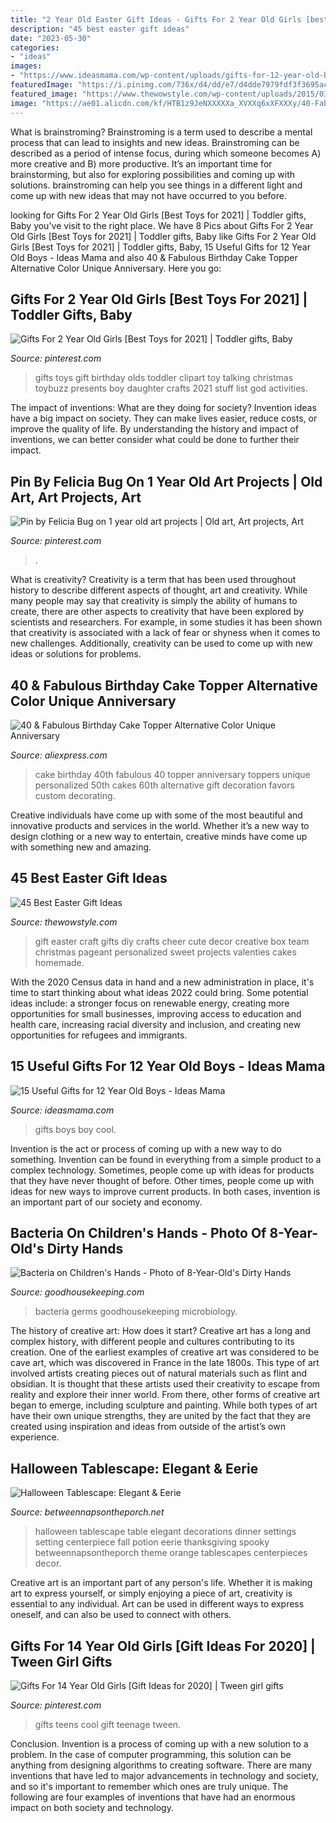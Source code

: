 ```yaml
---
title: "2 Year Old Easter Gift Ideas - Gifts For 2 Year Old Girls [best Toys For 2021]"
description: "45 best easter gift ideas"
date: "2023-05-30"
categories:
- "ideas"
images:
- "https://www.ideasmama.com/wp-content/uploads/gifts-for-12-year-old-boys.jpg"
featuredImage: "https://i.pinimg.com/736x/d4/dd/e7/d4dde7979fdf3f3695acc76b08abce88.jpg"
featured_image: "https://www.thewowstyle.com/wp-content/uploads/2015/03/valenties-gift-ideas-diy-easter-gift-ideas-creative-easter-decor-ideas-easter-craft-ideas-f50726.jpg"
image: "https://ae01.alicdn.com/kf/HTB1z9JeNXXXXXa_XVXXq6xXFXXXy/40-Fabulous-Birthday-Cake-Topper-Alternative-Color-Unique-Anniversary-Cake-Topper-Vintage-Gift-Favors-for-40th.jpg"
---
```



What is brainstroming?
Brainstroming is a term used to describe a mental process that can lead to insights and new ideas. Brainstroming can be described as a period of intense focus, during which someone becomes A) more creative and B) more productive. It’s an important time for brainstorming, but also for exploring possibilities and coming up with solutions. brainstroming can help you see things in a different light and come up with new ideas that may not have occurred to you before.

	

		
looking for Gifts For 2 Year Old Girls [Best Toys for 2021] | Toddler gifts, Baby you've visit to the right place. We have 8 Pics about Gifts For 2 Year Old Girls [Best Toys for 2021] | Toddler gifts, Baby like Gifts For 2 Year Old Girls [Best Toys for 2021] | Toddler gifts, Baby, 15 Useful Gifts for 12 Year Old Boys - Ideas Mama and also 40 &amp; Fabulous Birthday Cake Topper Alternative Color Unique Anniversary. Here you go:
		
    
## Gifts For 2 Year Old Girls [Best Toys For 2021] | Toddler Gifts, Baby

<img loading=lazy src="https://i.pinimg.com/736x/90/ce/32/90ce3245efc912f61c978733b74d3d22--gift-ideas-for--year-old-girls-gift-for--year-old-girl.jpg" onerror="this.onerror=null;this.src='https://tse1.mm.bing.net/th?id=OIP.kYSubr-KqyMDqEI2C6KhggHaOG&amp;pid=15.1';" alt="Gifts For 2 Year Old Girls [Best Toys for 2021] | Toddler gifts, Baby">

_Source: pinterest.com_

>gifts toys gift birthday olds toddler clipart toy talking christmas toybuzz presents boy daughter crafts 2021 stuff list god activities. 

	

The impact of inventions: What are they doing for society?
Invention ideas have a big impact on society. They can make lives easier, reduce costs, or improve the quality of life. By understanding the history and impact of inventions, we can better consider what could be done to further their impact.

    
## Pin By Felicia Bug On 1 Year Old Art Projects | Old Art, Art Projects, Art

<img loading=lazy src="https://i.pinimg.com/736x/d4/dd/e7/d4dde7979fdf3f3695acc76b08abce88.jpg" onerror="this.onerror=null;this.src='https://tse4.mm.bing.net/th?id=OIP.1-gXH8fasAcyjYY1jumpRQHaJ3&amp;pid=15.1';" alt="Pin by Felicia Bug on 1 year old art projects | Old art, Art projects, Art">

_Source: pinterest.com_

>. 

	

What is creativity?
Creativity is a term that has been used throughout history to describe different aspects of thought, art and creativity. While many people may say that creativity is simply the ability of humans to create, there are other aspects to creativity that have been explored by scientists and researchers. For example, in some studies it has been shown that creativity is associated with a lack of fear or shyness when it comes to new challenges. Additionally, creativity can be used to come up with new ideas or solutions for problems.

    
## 40 &amp; Fabulous Birthday Cake Topper Alternative Color Unique Anniversary

<img loading=lazy src="https://ae01.alicdn.com/kf/HTB1z9JeNXXXXXa_XVXXq6xXFXXXy/40-Fabulous-Birthday-Cake-Topper-Alternative-Color-Unique-Anniversary-Cake-Topper-Vintage-Gift-Favors-for-40th.jpg" onerror="this.onerror=null;this.src='https://tse2.mm.bing.net/th?id=OIP.4_FTc9QzZfPSJi-xDQho6AHaJ8&amp;pid=15.1';" alt="40 &amp; Fabulous Birthday Cake Topper Alternative Color Unique Anniversary">

_Source: aliexpress.com_

>cake birthday 40th fabulous 40 topper anniversary toppers unique personalized 50th cakes 60th alternative gift decoration favors custom decorating. 

	

Creative individuals have come up with some of the most beautiful and innovative products and services in the world. Whether it’s a new way to design clothing or a new way to entertain, creative minds have come up with something new and amazing.

    
## 45 Best Easter Gift Ideas

<img loading=lazy src="https://www.thewowstyle.com/wp-content/uploads/2015/03/valenties-gift-ideas-diy-easter-gift-ideas-creative-easter-decor-ideas-easter-craft-ideas-f50726.jpg" onerror="this.onerror=null;this.src='https://tse3.mm.bing.net/th?id=OIP.lKqqm-jWRQUDNAU0gaiQRQHaJ3&amp;pid=15.1';" alt="45 Best Easter Gift Ideas">

_Source: thewowstyle.com_

>gift easter craft gifts diy crafts cheer cute decor creative box team christmas pageant personalized sweet projects valenties cakes homemade. 

	

With the 2020 Census data in hand and a new administration in place, it's time to start thinking about what ideas 2022 could bring. Some potential ideas include: a stronger focus on renewable energy, creating more opportunities for small businesses, improving access to education and health care, increasing racial diversity and inclusion, and creating new opportunities for refugees and immigrants.

    
## 15 Useful Gifts For 12 Year Old Boys - Ideas Mama

<img loading=lazy src="https://www.ideasmama.com/wp-content/uploads/gifts-for-12-year-old-boys.jpg" onerror="this.onerror=null;this.src='https://tse3.mm.bing.net/th?id=OIP.tUpBdtt4HKPhgt1N-g1sAwHaLG&amp;pid=15.1';" alt="15 Useful Gifts for 12 Year Old Boys - Ideas Mama">

_Source: ideasmama.com_

>gifts boys boy cool. 

	

Invention is the act or process of coming up with a new way to do something. Invention can be found in everything from a simple product to a complex technology. Sometimes, people come up with ideas for products that they have never thought of before. Other times, people come up with ideas for new ways to improve current products. In both cases, invention is an important part of our society and economy.

    
## Bacteria On Children&#039;s Hands - Photo Of 8-Year-Old&#039;s Dirty Hands

<img loading=lazy src="https://hips.hearstapps.com/ghk.h-cdn.co/assets/15/24/980x490/landscape-1433864451-img-6288.JPG?resize=1200:*" onerror="this.onerror=null;this.src='https://tse2.mm.bing.net/th?id=OIP.d9PgPOcJF3rxZ8zrHaIUqAHaDt&amp;pid=15.1';" alt="Bacteria on Children&#039;s Hands - Photo of 8-Year-Old&#039;s Dirty Hands">

_Source: goodhousekeeping.com_

>bacteria germs goodhousekeeping microbiology. 

	

The history of creative art: How does it start?
Creative art has a long and complex history, with different people and cultures contributing to its creation. One of the earliest examples of creative art was considered to be cave art, which was discovered in France in the late 1800s. This type of art involved artists creating pieces out of natural materials such as flint and obsidian. It is thought that these artists used their creativity to escape from reality and explore their inner world. From there, other forms of creative art began to emerge, including sculpture and painting. While both types of art have their own unique strengths, they are united by the fact that they are created using inspiration and ideas from outside of the artist’s own experience.

    
## Halloween Tablescape: Elegant &amp; Eerie

<img loading=lazy src="https://betweennapsontheporch.net/wp-content/uploads/2012/10/Halloween-Tablescape-with-Potion-Centerpiece-021.jpg" onerror="this.onerror=null;this.src='https://tse4.mm.bing.net/th?id=OIP.ytrkmub9FBHrHhvtKpHaQwHaLG&amp;pid=15.1';" alt="Halloween Tablescape: Elegant &amp; Eerie">

_Source: betweennapsontheporch.net_

>halloween tablescape table elegant decorations dinner settings setting centerpiece fall potion eerie thanksgiving spooky betweennapsontheporch theme orange tablescapes centerpieces decor. 

	

Creative art is an important part of any person's life. Whether it is making art to express yourself, or simply enjoying a piece of art, creativity is essential to any individual. Art can be used in different ways to express oneself, and can also be used to connect with others.

    
## Gifts For 14 Year Old Girls [Gift Ideas For 2020] | Tween Girl Gifts

<img loading=lazy src="https://i.pinimg.com/736x/36/c1/28/36c1288ef4e076d60d9f24aec1c1bf7b.jpg" onerror="this.onerror=null;this.src='https://tse4.mm.bing.net/th?id=OIP.rBq5DjLzXxbCuEwyhVMO7QHaOG&amp;pid=15.1';" alt="Gifts For 14 Year Old Girls [Gift Ideas for 2020] | Tween girl gifts">

_Source: pinterest.com_

>gifts teens cool gift teenage tween. 

	

Conclusion.
Invention is a process of coming up with a new solution to a problem. In the case of computer programming, this solution can be anything from designing algorithms to creating software. There are many inventions that have led to major advancements in technology and society, and so it's important to remember which ones are truly unique. The following are four examples of inventions that have had an enormous impact on both society and technology.

